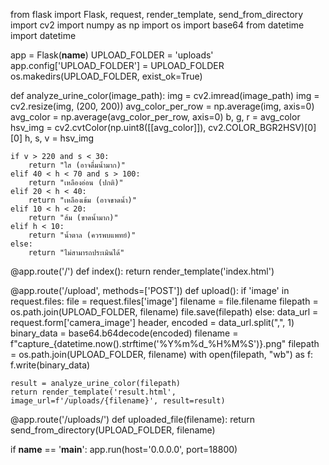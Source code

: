from flask import Flask, request, render_template, send_from_directory
import cv2
import numpy as np
import os
import base64
from datetime import datetime

app = Flask(__name__)
UPLOAD_FOLDER = 'uploads'
app.config['UPLOAD_FOLDER'] = UPLOAD_FOLDER
os.makedirs(UPLOAD_FOLDER, exist_ok=True)

def analyze_urine_color(image_path):
    img = cv2.imread(image_path)
    img = cv2.resize(img, (200, 200))
    avg_color_per_row = np.average(img, axis=0)
    avg_color = np.average(avg_color_per_row, axis=0)
    b, g, r = avg_color
    hsv_img = cv2.cvtColor(np.uint8([[avg_color]]), cv2.COLOR_BGR2HSV)[0][0]
    h, s, v = hsv_img

    if v > 220 and s < 30:
        return "ใส (อาจดื่มน้ำมาก)"
    elif 40 < h < 70 and s > 100:
        return "เหลืองอ่อน (ปกติ)"
    elif 20 < h < 40:
        return "เหลืองเข้ม (อาจขาดน้ำ)"
    elif 10 < h < 20:
        return "ส้ม (ขาดน้ำมาก)"
    elif h < 10:
        return "น้ำตาล (ควรพบแพทย์)"
    else:
        return "ไม่สามารถประเมินได้"

@app.route('/')
def index():
    return render_template('index.html')

@app.route('/upload', methods=['POST'])
def upload():
    if 'image' in request.files:
        file = request.files['image']
        filename = file.filename
        filepath = os.path.join(UPLOAD_FOLDER, filename)
        file.save(filepath)
    else:
        data_url = request.form['camera_image']
        header, encoded = data_url.split(",", 1)
        binary_data = base64.b64decode(encoded)
        filename = f"capture_{datetime.now().strftime('%Y%m%d_%H%M%S')}.png"
        filepath = os.path.join(UPLOAD_FOLDER, filename)
        with open(filepath, "wb") as f:
            f.write(binary_data)

    result = analyze_urine_color(filepath)
    return render_template('result.html', image_url=f'/uploads/{filename}', result=result)

@app.route('/uploads/<filename>')
def uploaded_file(filename):
    return send_from_directory(UPLOAD_FOLDER, filename)

if __name__ == '__main__':
    app.run(host='0.0.0.0', port=18800)
